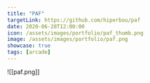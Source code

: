 ```yaml
---
title: "PAF"
targetLink: https://github.com/hiperbou/paf
date: 2020-06-28T12:00:00
icon: /assets/images/portfolio/paf_thumb.png
image: /assets/images/portfolio/paf.png
showcase: true
tags: [arcade]
---
```

![[paf.png]]
